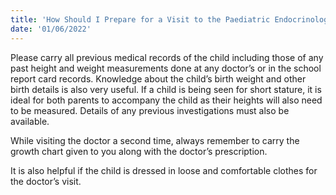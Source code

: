 ```yaml
---
title: 'How Should I Prepare for a Visit to the Paediatric Endocrinologist?'
date: '01/06/2022'
---
```

Please carry all previous medical records of the child including those of any past height and weight measurements done at any doctor’s or in the school report card records. Knowledge about the child’s birth weight and other birth details is also very useful. If a child is being seen for short stature, it is ideal for both parents to accompany the child as their heights will also need to be measured. Details of any previous investigations must also be available. 

While visiting the doctor a second time, always remember to carry the growth chart given to you along with the doctor’s prescription.

It is also helpful if the child is dressed in loose and comfortable clothes for the doctor’s visit.
